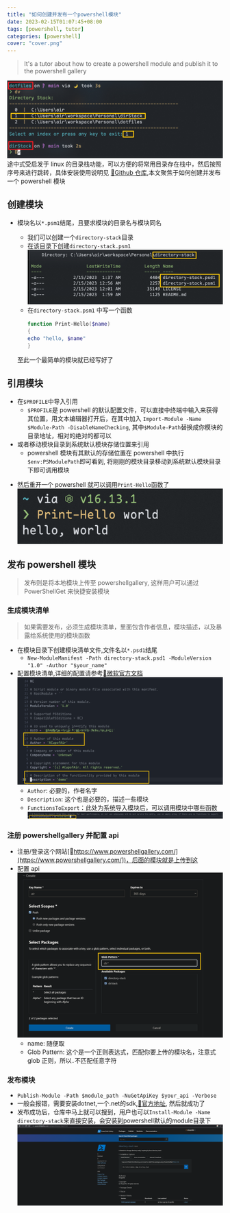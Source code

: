```yaml
---
title: "如何创建并发布一个powershell模块"
date: 2023-02-15T01:07:45+08:00
tags: [powershell, tutor]
categories: [powershell]
cover: "cover.png"
---
```


> It's a tutor about how to create a powershell module and publish it to the powershell gallery

<!--more-->

![demo](res/cover.png)
途中式受启发于 linux 的目录栈功能，可以方便的将常用目录存在栈中，然后按照序号来进行跳转，具体安装使用说明见
[:link:Github 仓库](https://github.com/ACupofAir/Directory-Stack),本文聚焦于如何创建并发布一个 powershell
模块

## 创建模块

- 模块名以`*.psm1`结尾，且要求模块的目录名与模块同名

  - 我们可以创建一个`directory-stack`目录
  - 在该目录下创建`directory-stack.psm1`
    ![](res/2023-02-15-02-04-14.png)
  - 在`directory-stack.psm1` 中写一个函数
    ```powershell
    function Print-Hello($name)
    {
    echo "hello, $name"
    }
    ```

  至此一个最简单的模块就已经写好了

## 引用模块

- 在`$PROFILE`中导入引用
  - `$PROFILE`是 powershell 的默认配置文件，可以直接中终端中输入来获得其位置，用文本编辑器打开后，在其中加入
    `Import-Module -Name $Module-Path -DisableNameChecking`, 其中`$Module-Path`替换成你模块的目录地址，相对的绝对的都可以
- 或者移动模块目录到系统默认模块存储位置来引用
  - powershell 模块有其默认的存储位置在 powershell 中执行`$env:PSModulePath`即可看到, 将刚刚的模块目录移动到系统默认模块目录下即可调用模块

* 然后重开一个 powershell 就可以调用`Print-Hello`函数了
  ![](res/2023-02-15-02-19-24.png)

## 发布 powershell 模块

> 发布则是将本地模块上传至 powershellgallery, 这样用户可以通过 PowerShellGet 来快捷安装模块

### 生成模块清单

> 如果需要发布，必须生成模块清单，里面包含作者信息，模块描述，以及暴露给系统使用的模块函数

- 在模块目录下创建模块清单文件,文件名以`*.psd1`结尾
  - `New-ModuleManifest -Path directory-stack.psd1 -ModuleVersion "1.0" -Author "$your_name"`
- 配置模块清单,详细的配置请参考[:link:微软官方文档](https://learn.microsoft.com/zh-cn/powershell/scripting/developer/module/how-to-write-a-powershell-module-manifest?view=powershell-7.3#sample-module-manifest)
  ![](res/2023-02-15-02-32-28.png)
  - `Author`: 必要的，作者名字
  - `Description`: 这个也是必要的，描述一些模块
  - `FunctionsToExport`：此处为系统导入模块后，可以调用模块中哪些函数
    ![](res/2023-02-15-02-33-40.png)

### 注册 powershellgallery 并配置 api

- 注册/登录这个网站[:link:https://www.powershellgallery.com/](https://www.powershellgallery.com/])，后面的模块就是上传到这
- 配置 api
  ![](res/2023-02-15-02-38-11.png)
  - name: 随便取
  - Glob Pattern: 这个是一个正则表达式，匹配你要上传的模块名，注意式 glob 正则，所以`.`不匹配任意字符

### 发布模块

- `Publish-Module -Path $module_path -NuGetApiKey $your_api -Verbose`
- 一般会报错，需要安装dotnet,一个.net的sdk,[:link:官方地址](https://dotnet.microsoft.com/en-us/download/dotnet?cid=getdotnetcorecli), 然后就成功了
- 发布成功后，仓库中马上就可以搜到，用户也可以`Install-Module -Name directory-stack`来直接安装，会安装到powershell默认的module目录下
![](res/2023-02-15-02-44-45.png)

